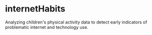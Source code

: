 # internetHabits
Analyzing children's physical activity data to detect early indicators of problematic internet and technology use.
